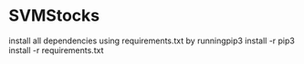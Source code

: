 # SVMStocks

install all dependencies using requirements.txt by runningpip3 install -r pip3 install -r requirements.txt

